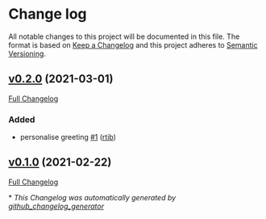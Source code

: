 # Change log

All notable changes to this project will be documented in this file. The format is based on [Keep a Changelog](http://keepachangelog.com/en/1.0.0/) and this project adheres to [Semantic Versioning](http://semver.org).

## [v0.2.0](https://github.com/rtib/puppet-test/tree/v0.2.0) (2021-03-01)

[Full Changelog](https://github.com/rtib/puppet-test/compare/v0.1.0...v0.2.0)

### Added

- personalise greeting [\#1](https://github.com/rtib/puppet-test/pull/1) ([rtib](https://github.com/rtib))

## [v0.1.0](https://github.com/rtib/puppet-test/tree/v0.1.0) (2021-02-22)

[Full Changelog](https://github.com/rtib/puppet-test/compare/64b7391a45ad10c0ba31b99981ac0d90f7fad664...v0.1.0)



\* *This Changelog was automatically generated by [github_changelog_generator](https://github.com/github-changelog-generator/github-changelog-generator)*
